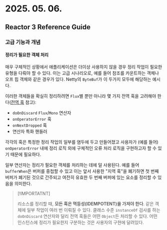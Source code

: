 # 2025. 05. 06.

## Reactor 3 Reference Guide

### 고급 기능과 개념

#### 정리가 필요한 객체 처리

매우 구체적인 상황에서 애플리케이션은 더이상 사용하지 않을 경우 정리 작업이 필요한 유형을 다뤄야 할 수 있다. 이는 고급 시나리오로, 예를 들어 참조를 카운트하는 객체나 오프 힙 객체와 같은 경우가 있다. Netty의 `ByteBuf`가 이 두가지 모두에 해당하는 예시다.

이러한 객체들을 확실히 정리하려면 `Flux`별 뿐만 아니라 몇 가지 전역 훅을 고려해야 한다([전역 훅][reactor-core-advanced-hooks] 참고):

* `doOnDiscard`  `Flux`/`Mono` 연산자
* `onOperatorError` 훅
* `onNextDropped` 훅
* 연산자 특화 핸들러

각각의 훅은 특정한 정리 작업의 일부를 염두에 두고 만들어졌고 사용자가 (예를 들어) `onOperatorError` 내에 정리 로직 외에 구체적인 오류 처리 로직을 구현하고자 할 수 있기 때문에 필요하다.

일부 연산자는 정리가 필요한 객체를 처리하는 데에 덜 사용된다. 예를 들어 `bufferWhen`은 버퍼를 중첩할 수 있고 이는 앞서 사용한 "지역 훅"을 폐기하면 첫 번째 버퍼가 폐기된 것으로 간주되고 여전히 유효한 두 번째 버퍼에 있는 요소를 정리할 수 있음을 의미한다.

> [!IMPORTATNT]
> 
> 리소스를 정리할 때, **모든 훅은 멱등성(IDEMPOTENT)을 가져야 한다**. 같은 객체에 일부 작업이 여러 번 이뤄질 수 있다. 클래스 수준 `instanceOf` 검사를 하는 `doOnDiscard` 연산자와 달리 전역 훅들은 어떤 `Object`든 처리할 수 있다. 어떤 인스턴스에 정리가 필요한지 구분하는 것은 사용자의 구현에 달려있다.

[reactor-core-advanced-hooks]: https://projectreactor.io/docs/core/release/reference/advancedFeatures/hooks.html